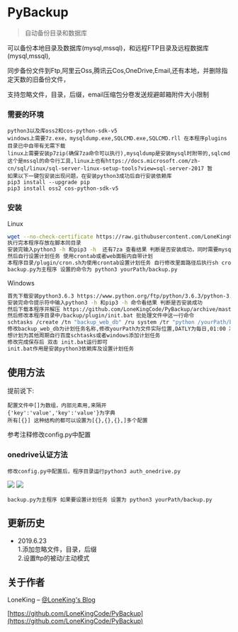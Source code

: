 # PyBackup
> 自动备份目录和数据库


可以备份本地目录及数据库(mysql,mssql)，和远程FTP目录及远程数据库(mysql,mssql),

同步备份文件到Ftp,阿里云Oss,腾讯云Cos,OneDrive,Email,还有本地，并删除指定天数的旧备份文件，

支持忽略文件，目录，后缀，email压缩包分卷发送规避邮箱附件大小限制


### 需要的环境
```
python3以及库oss2和cos-python-sdk-v5
windows上需要7z.exe，mysqldump.exe,SQLCMD.exe,SQLCMD.rll 在本程序plugins目录已中自带有无需下载
linux上需要安装p7zip(确保7za命令可以执行),mysqldump是安装mysql时附带的,sqlcmd这个是mssql的命令行工具,linux上也有https://docs.microsoft.com/zh-cn/sql/linux/sql-server-linux-setup-tools?view=sql-server-2017 暂
如果以下一键包安装出现问题，在安装python3成功后自行安装依赖库
pip3 install --upgrade pip
pip3 install oss2 cos-python-sdk-v5
```
### 安装
Linux

```sh
wget --no-check-certificate https://raw.githubusercontent.com/LoneKingCode/PyBackup/master/PyBackup/backup/plugin/init.sh -O pybackup.sh && bash pybackup.sh
执行完本程序存放在脚本同目录
安装完输入python3 -h 和pip3 -h  还有7za 查看结果 判断是否安装成功，同时需要mysqldump命令
然后自行设置计划任务 使用crontab或者web面板内自带计划
本程序目录/plugin/cron.sh为使用crontab设置计划任务 自行修改里面路径后执行sh cron.sh 即可
backup.py为主程序 设置的命令为 python3 yourPath/backup.py
```


Windows

```sh
首先下载安装python3.6.3 https://www.python.org/ftp/python/3.6.3/python-3.6.3.exe
安装完命令提示符中输入python3 -h 和pip3 -h 命令看结果 判断是否安装成功
然后下载本程序并解压 https://github.com/LoneKingCode/PyBackup/archive/master.zip
然后修改本程序目录中/backup/plugin/init.bat 批处理文件中这一行命令
schtasks /create /tn "backup_web_db" /ru system /tr "python /yourPath/backup.py" /sc DAILY /st 01:00
修改backup_web_db为计划任务名称,修改yourPath为文件实际位置,DATLY为每日,01:00 凌晨一点执行
想计划为其他周期自行百度schtasks或者windows添加计划任务
修改完成保存后 双击 init.bat运行即可
init.bat作用是安装python3依赖库及设置计划任务
```

## 使用方法
提前说下:
```
配置文件中[]为数组，内部元素用,来隔开
{'key':'value','key':'value'}为字典 
所有[{}] 这种结构的都可以设置为[{},{},{},]多个配置
```
参考注释修改config.py中配置

### onedrive认证方法
```
修改config.py中配置后，程序目录运行python3 auth_onedrive.py
```
![](https://i.loli.net/2019/02/06/5c5a90ad4f540.png) 
![](https://i.loli.net/2019/02/06/5c5a909812f68.png) 

```
backup.py为主程序 如果要设置计划任务 设置为 python3 yourPath/backup.py
```

## 更新历史
* 2019.6.23  
         1.添加忽略文件，目录，后缀  
         2.设置ftp的被动/主动模式
## 关于作者

LoneKing – [@LoneKing's Blog](https://loneking.net) 


[https://github.com/LoneKingCode/PyBackup](https://github.com/LoneKingCode/PyBackup)

